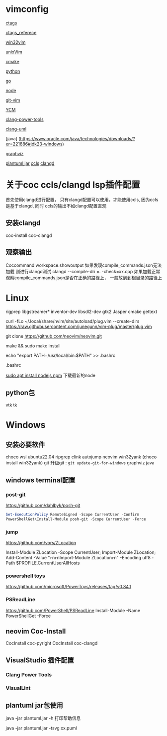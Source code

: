 ﻿




# vimconfig
[ctags](https://github.com/universal-ctags/ctags)

[ctags_referece](https://docs.ctags.io/en/latest/man/ctags.1.html)

[win32vim](https://www.vim.org/download.php)

[unixVim](https://www.vim.org/git.php)

[cmake](https://cmake.org/download/)

[python]()

[go](https://go.dev/dl/)

[node](https://nodejs.org/en/download/)

[git-vim](https://github.com/vim/vim.git)

[YCM](https://github.com/ycm-core/YouCompleteMe)

[clang-power-tools](https://www.clangpowertools.com/)

[clang-uml](https://github.com/bkryza/clang-uml)

[java] (https://www.oracle.com/java/technologies/downloads/?er=221886#jdk23-windows)

[graphviz](https://graphviz.org/download/)

[plantuml jar](https://sourceforge.net/projects/plantuml.mirror/files/v1.2024.6/plantuml-1.2024.6.jar/download)
[ccls]()
[clangd]()


# 关于coc ccls/clangd lsp插件配置

首先使用clangd进行配置， 只有clangd配置可以使用，才能使用ccls, 因为ccls是基于clangd, 同时 ccls的输出不如clangd配置直观 

## 安装clangd
coc-install coc-clangd

## 观察输出
Coccommand workspace.showoutput
如果发现compile_commands.json无法加载
则进行clangd测试
clangd --compile-dri =. -check=xx.cpp
如果加载正常
观察compile_commands.json是否在正确的路径上， 一般放到到根目录的路径上


# Linux

rigprep
libgstreamer*
inventor-dev
libsdl2-dev
gtk2
Jasper
cmake
gettext

curl -fLo ~/.local/share/nvim/site/autoload/plug.vim --create-dirs   https://raw.githubusercontent.com/junegunn/vim-plug/master/plug.vim

git clone https://github.com/neovim/neovim.git

make && sudo make install 

echo "export PATH=/usr/local/bin:$PATH" >> .bashrc

.bashrc

[sudo apt install nodejs npm](https://nodejs.org/en/download) 下载最新的node 



## python包
vtk
tk


# Windows

## 安装必要软件

choco
wsl 
ubuntu22.04
ripgrep
clink
autojump
neovim
win32yank (choco install win32yank)
git 升级git : `git update-git-for-windows`
graphviz 
java


## windows terminal配置

### post-git
https://github.com/dahlbyk/posh-git

```powershell
Set-ExecutionPolicy RemoteSigned -Scope CurrentUser -Confirm
PowerShellGet\Install-Module posh-git -Scope CurrentUser -Force
```

### jump

https://github.com/vors/ZLocation

Install-Module ZLocation -Scope CurrentUser; Import-Module ZLocation; Add-Content -Value "`r`n`r`nImport-Module ZLocation`r`n" -Encoding utf8 -Path $PROFILE.CurrentUserAllHosts

### powershell toys
https://github.com/microsoft/PowerToys/releases/tag/v0.84.1

### PSReadLine
https://github.com/PowerShell/PSReadLine
Install-Module -Name PowerShellGet -Force
## neovim Coc-Install

CocInstall coc-pyright
CocInstall coc-clangd



## VisualStudio 插件配置

### Clang Power Tools
### VisualLint

## plantuml jar包使用

java -jar plantuml.jar -h 
打印帮助信息

java -jar plantuml.jar -tsvg xx.puml









